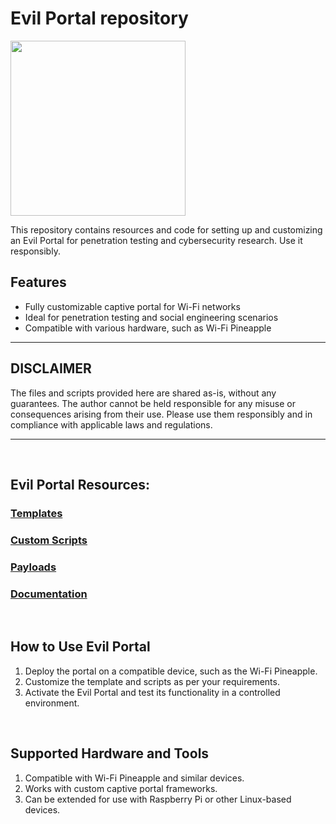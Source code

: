 # Evil Portal repository

<img src="http://bobhinio.pl/assets/evilportal.webp" width="280" />

This repository contains resources and code for setting up and customizing an Evil Portal for penetration testing and cybersecurity research. Use it responsibly.

## Features
- Fully customizable captive portal for Wi-Fi networks
- Ideal for penetration testing and social engineering scenarios
- Compatible with various hardware, such as Wi-Fi Pineapple

---

## DISCLAIMER
The files and scripts provided here are shared as-is, without any guarantees. The author cannot be held responsible for any misuse or consequences arising from their use. Please use them responsibly and in compliance with applicable laws and regulations.

---

&nbsp;

## Evil Portal Resources:
### [Templates](EvilPortals/)
### [Custom Scripts](CustomScripts/)
### [Payloads](Payloads/)
### [Documentation](README.md/)

&nbsp;

## How to Use Evil Portal
1. Deploy the portal on a compatible device, such as the Wi-Fi Pineapple.
2. Customize the template and scripts as per your requirements.
3. Activate the Evil Portal and test its functionality in a controlled environment.

&nbsp;

## Supported Hardware and Tools
1. Compatible with Wi-Fi Pineapple and similar devices.
2. Works with custom captive portal frameworks.
3. Can be extended for use with Raspberry Pi or other Linux-based devices.
